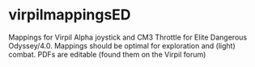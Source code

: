 # virpilmappingsED
Mappings for Virpil Alpha joystick and CM3 Throttle for Elite Dangerous Odyssey/4.0.
Mappings should be optimal for exploration and (light) combat.
PDFs are editable (found them on the Virpil forum)
